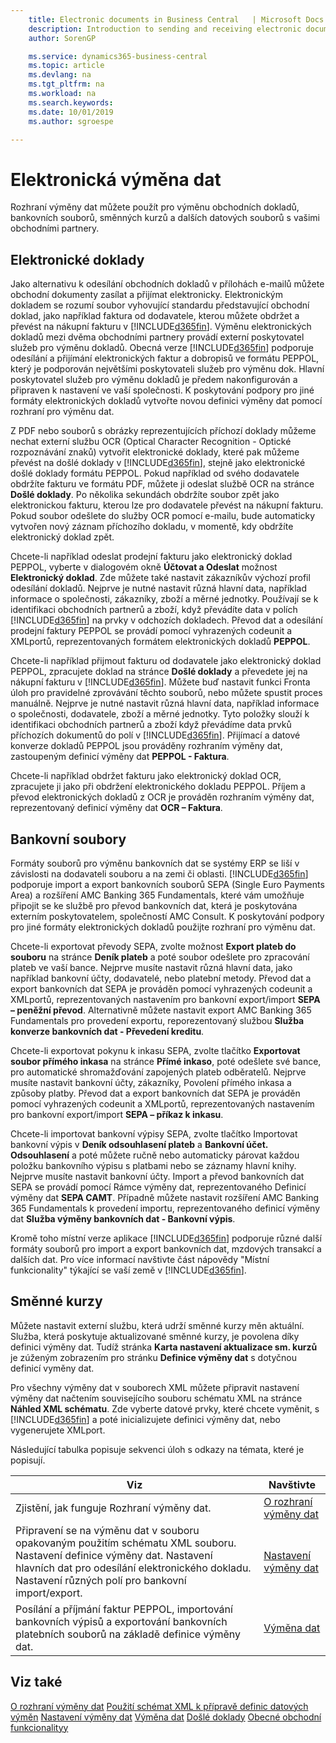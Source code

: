 ```yaml
---
    title: Electronic documents in Business Central   | Microsoft Docs
    description: Introduction to sending and receiving electronic documents in Business Central.
    author: SorenGP

    ms.service: dynamics365-business-central
    ms.topic: article
    ms.devlang: na
    ms.tgt_pltfrm: na
    ms.workload: na
    ms.search.keywords:
    ms.date: 10/01/2019
    ms.author: sgroespe

---
```


# Elektronická výměna dat
Rozhraní výměny dat můžete použít pro výměnu obchodních dokladů, bankovních souborů, směnných kurzů a dalších datových souborů s vašimi obchodními partnery.

## Elektronické doklady
Jako alternativu k odesílání obchodních dokladů v přílohách e-mailů můžete obchodní dokumenty zasílat a přijímat elektronicky. Elektronickým dokladem se rozumí soubor vyhovující standardu představující obchodní doklad, jako například faktura od dodavatele, kterou můžete obdržet a převést na nákupní fakturu v [!INCLUDE[d365fin](includes/d365fin_md.md)]. Výměnu elektronických dokladů mezi dvěma obchodními partnery provádí externí poskytovatel služeb pro výměnu dokladů. Obecná verze [!INCLUDE[d365fin](includes/d365fin_md.md)] podporuje odesílání a přijímání elektronických faktur a dobropisů ve formátu PEPPOL, který je podporován největšími poskytovateli služeb pro výměnu dok. Hlavní poskytovatel služeb pro výměnu dokladů je předem nakonfigurován a připraven k nastavení ve vaší společnosti. K poskytování podpory pro jiné formáty elektronických dokladů vytvořte novou definici výměny dat pomocí rozhraní pro výměnu dat.

Z PDF nebo souborů s obrázky reprezentujících příchozí doklady můžeme nechat externí službu OCR (Optical Character Recognition - Optické rozpoznávání znaků) vytvořit elektronické doklady, které pak můžeme převést na došlé doklady v [!INCLUDE[d365fin](includes/d365fin_md.md)], stejně jako elektronické došlé doklady formátu PEPPOL. Pokud například od svého dodavatele obdržíte fakturu ve formátu PDF, můžete ji odeslat službě OCR na stránce **Došlé doklady**. Po několika sekundách obdržíte soubor zpět jako elektronickou fakturu, kterou lze pro dodavatele převést na nákupní fakturu. Pokud soubor odešlete do služby OCR pomocí e-mailu, bude automaticky vytvořen nový záznam příchozího dokladu, v momentě, kdy obdržíte elektronický doklad zpět.

Chcete-li například odeslat prodejní fakturu jako elektronický doklad PEPPOL, vyberte v dialogovém okně **Účtovat a Odeslat** možnost **Elektronický doklad**. Zde můžete také nastavit zákazníkův výchozí profil odesílání dokladů. Nejprve je nutné nastavit různá hlavní data, například informace o společnosti, zákazníky, zboží a měrné jednotky.  Používají se k identifikaci obchodních partnerů a zboží, když převádíte data v polích [!INCLUDE[d365fin](includes/d365fin_md.md)] na prvky v odchozích dokladech. Převod dat a odesílání prodejní faktury PEPPOL se provádí pomocí vyhrazených codeunit a XMLportů, reprezentovaných formátem elektronických dokladů **PEPPOL**.

Chcete-li například přijmout fakturu od dodavatele jako elektronický doklad PEPPOL, zpracujete doklad na stránce **Došlé doklady** a převedete jej na nákupní fakturu v [!INCLUDE[d365fin](includes/d365fin_md.md)]. Můžete buď nastavit funkci Fronta úloh pro pravidelné zprovávání těchto souborů, nebo můžete spustit proces manuálně. Nejprve je nutné nastavit různá hlavní data, například informace o společnosti, dodavatele, zboží a měrné jednotky. Tyto položky slouží k identifikaci obchodních partnerů a zboží když převádíme data prvků příchozích dokumentů do polí v [!INCLUDE[d365fin](includes/d365fin_md.md)]. Přijímací a datové konverze dokladů PEPPOL jsou prováděny rozhraním výměny dat, zastoupeným definicí výměny dat **PEPPOL - Faktura**.

Chcete-li například obdržet fakturu jako elektronický doklad OCR, zpracujete ji jako při obdržení elektronického dokladu PEPPOL. Příjem a převod elektronických dokladů z OCR je prováděn rozhraním výměny dat, reprezentovaný definicí výměny dat **OCR – Faktura**.

## Bankovní soubory
Formáty souborů pro výměnu bankovních dat se systémy ERP se liší v závislosti na dodavateli souboru a na zemi či oblasti. [!INCLUDE[d365fin](includes/d365fin_md.md)] podporuje import a export bankovních souborů SEPA (Single Euro Payments Area) a rozšíření AMC Banking 365 Fundamentals, které vám umožňuje připojit se ke službě pro převod bankovních dat, která je poskytována externím poskytovatelem, společností AMC Consult. K poskytování podpory pro jiné formáty elektronických dokladů použijte rozhraní pro výměnu dat.

Chcete-li exportovat převody SEPA, zvolte možnost **Export plateb do souboru** na stránce **Deník plateb** a poté soubor odešlete pro zpracování plateb ve vaší bance. Nejprve musíte nastavit různá hlavní data, jako například bankovní účty, dodavatelé, nebo platební metody. Převod dat a export bankovních dat SEPA je prováděn pomocí vyhrazených codeunit a XMLportů, reprezentovaných nastavením pro bankovní export/import **SEPA – peněžní převod**. Alternativně můžete nastavit export AMC Banking 365 Fundamentals pro provedení exportu, reporezentovaný službou **Služba konverze bankovních dat - Převedení kreditu**.

Chcete-li exportovat pokynu k inkasu SEPA, zvolte tlačítko **Exportovat soubor přímého inkasa** na stránce **Přímé inkaso**, poté odešlete své bance, pro automatické shromažďování zapojených plateb odběratelů. Nejprve musíte nastavit bankovní účty, zákazníky, Povolení přímého inkasa a způsoby platby. Převod dat a export bankovních dat SEPA je prováděn pomocí vyhrazených codeunit a XMLportů, reprezentovaných nastavením pro bankovní export/import **SEPA – příkaz k inkasu**.

Chcete-li importovat bankovní výpisy SEPA, zvolte tlačítko Importovat bankovní výpis v **Deník odsouhlasení plateb** a **Bankovní účet. Odsouhlasení** a poté můžete ručně nebo automaticky párovat každou položku bankovního výpisu s platbami nebo se záznamy hlavní knihy. Nejprve musíte nastavit bankovní účty. Import a převod bankovních dat SEPA se provádí pomocí Rámce výměny dat, reprezentovaného Definicí výměny dat **SEPA CAMT**. Případně můžete nastavit rozšíření AMC Banking 365 Fundamentals k provedení importu, reprezentovaného definicí výměny dat **Služba výměny bankovních dat - Bankovní výpis**.

Kromě toho místní verze aplikace [!INCLUDE[d365fin](includes/d365fin_md.md)] podporuje různé další formáty souborů pro import a export bankovních dat, mzdových transakcí a dalších dat. Pro více informací navštivte část nápovědy "Místní funkcionality" týkající se vaší země v [!INCLUDE[d365fin](includes/d365fin_md.md)].

## Směnné kurzy
Můžete nastavit externí službu, která udrží směnné kurzy měn aktuální. Služba, která poskytuje aktualizované směnné kurzy, je povolena díky definici výměny dat. Tudíž stránka **Karta nastavení aktualizace sm. kurzů** je zúženým zobrazením pro stránku **Definice výměny dat** s dotyčnou definicí vyměny dat.

Pro všechny výměny dat v souborech XML můžete připravit nastavení výměny dat načtením souvisejícího souboru schématu XML na stránce **Náhled XML schématu**. Zde vyberte datové prvky, které chcete vyměnit, s [!INCLUDE[d365fin](includes/d365fin_md.md)] a poté inicializujete definici výměny dat, nebo vygenerujete XMLport.

Následující tabulka popisuje sekvenci úloh s odkazy na témata, které je popisují.

| Viz | Navštivte |
|--------|---------|  
| Zjistění, jak funguje Rozhraní výměny dat. | [O rozhraní výměny dat](across-about-the-data-exchange-framework.md) |
| Připravení se na výměnu dat v souboru opakovaným použitím schématu XML souboru. Nastavení definice výměny dat. Nastavení hlavních dat pro odesílání elektronického dokladu. Nastavení různých polí pro bankovní import/export. | [Nastavení výměny dat](across-set-up-data-exchange.md) |
| Posílání a příjmání faktur PEPPOL, importování bankovních výpisů a exportování bankovních platebních souborů na základě definice výměny dat. | [Výměna dat](across-exchange-data.md) |

## Viz také
[O rozhraní výměny dat](across-about-the-data-exchange-framework.md)
[Použití schémat XML k přípravě definic datových výměn](across-how-to-use-xml-schemas-to-prepare-data-exchange-definitions.md)
[Nastavení výměny dat](across-set-up-data-exchange.md)
[Výměna dat](across-exchange-data.md)
[Došlé doklady](across-income-documents.md)
[Obecné obchodní funkcionalityy](ui-across-business-areas.md)
